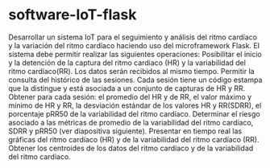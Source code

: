 # software-IoT-flask
Desarrollar un sistema IoT para el seguimiento y análisis del ritmo cardíaco y la variación del ritmo cardíaco haciendo uso del microframework Flask. El sistema debe permitir realizar las siguientes operaciones: 
Posibilitar el inicio y la detención de la captura del ritmo cardiaco (HR) y la variabilidad del ritmo cardíaco(RR).  Los datos serán recibidos al mismo tiempo. 
Permitir la consulta del histórico de las sesiones. Cada sesión tiene un código estampa que la distingue y está asociada a un conjunto de capturas de HR y RR.
Obtener para cada sesión: el promedio del HR y de RR, el valor máximo y mínimo de HR y RR,  la desviación estándar de los valores HR y RR(SDRR), el porcentaje pRR50 de la variabilidad del ritmo cardíaco. 
Determinar el riesgo asociado a las métricas de promedio de la variabilidad del ritmo cardíaco, SDRR y pRR50 (ver diapositiva siguiente).
Presentar en tiempo real las gráficas del ritmo cardíaco (HR) y de la variabilidad del ritmo cardíaco (RR).
Obtener los centroides de los datos del ritmo cardíaco y de la variabilidad del ritmo cardíaco. 
